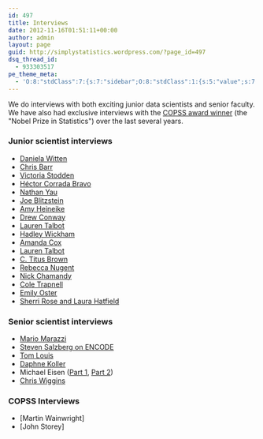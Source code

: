 ```yaml
---
id: 497
title: Interviews
date: 2012-11-16T01:51:11+00:00
author: admin
layout: page
guid: http://simplystatistics.wordpress.com/?page_id=497
dsq_thread_id:
  - 933303517
pe_theme_meta:
  - 'O:8:"stdClass":7:{s:7:"sidebar";O:8:"stdClass":1:{s:5:"value";s:7:"default";}s:2:"bg";O:8:"stdClass":9:{s:4:"type";s:5:"image";s:5:"video";s:74:"http://simplystatistics.org/wp-content/themes/visia/images/video/video.mp4";s:7:"gallery";s:2:"-1";s:10:"background";s:65:"http://simplystatistics.org/wp-content/themes/visia/images/bg.jpg";s:9:"headlines";a:3:{i:0;s:19:"Creative solutions.";i:1;s:15:"Creative ideas.";i:2;s:16:"Creative design.";}s:6:"label1";s:10:"Learn more";s:4:"url1";s:9:"#about-us";s:6:"label2";s:7:"Buy Now";s:4:"url2";s:1:"#";}s:4:"blog";O:8:"stdClass":6:{s:5:"count";s:2:"10";s:5:"pager";s:3:"yes";s:6:"sticky";s:3:"yes";s:8:"category";s:0:"";s:3:"tag";s:0:"";s:6:"format";s:0:"";}s:9:"portfolio";O:8:"stdClass":1:{s:5:"count";s:0:"";}s:8:"services";O:8:"stdClass":1:{s:10:"background";s:65:"http://simplystatistics.org/wp-content/themes/visia/images/bg.jpg";}s:7:"clients";O:8:"stdClass":1:{s:10:"background";s:65:"http://simplystatistics.org/wp-content/themes/visia/images/bg.jpg";}s:10:"background";O:8:"stdClass":2:{s:10:"background";s:65:"http://simplystatistics.org/wp-content/themes/visia/images/bg.jpg";s:8:"parallax";s:3:"yes";}}'
---
```


We do interviews with both exciting junior data scientists and senior faculty. We have also had exclusive interviews with the [COPSS award winner](https://en.wikipedia.org/wiki/COPSS_Presidents%27_Award) (the "Nobel Prize in Statistics") over the last several years. 

### Junior scientist interviews

* [Daniela Witten](http://simplystatistics.org/?p=412)
* [Chris Barr](http://simplystatistics.org/?p=402)
* [Victoria Stodden](http://simplystatistics.org/?p=387)
* [Héctor Corrada Bravo](http://simplystatistics.org/?p=370)
* [Nathan Yau](http://simplystatistics.org/?p=342)
* [Joe Blitzstein](http://simplystatistics.org/?p=315)
* [Amy Heineike](http://simplystatistics.org/?p=245)
* [Drew Conway](http://simplystatistics.org/?p=222)
* [Lauren Talbot](http://simplystatistics.org/post/27625049610/interview-with-lauren-talbot-quantitative-analyst-for)
* [Hadley Wickham](http://simplystatistics.org/?p=199)
* [Amanda Cox](http://simplystatistics.org/?p=185)
* [Lauren Talbot](http://simplystatistics.org/?p=137)
* [C. Titus Brown](http://simplystatistics.org/?p=100)
* [Rebecca Nugent](http://simplystatistics.org/?p=29)
* [Nick Chamandy](http://simplystatistics.org/2013/02/15/interview-with-nick-chamandy-statistician-at-google/)
* [Cole Trapnell](http://simplystatistics.org/2014/12/05/interview-with-cole-trapnell-of-uw-genome-sciences/)
* [Emily Oster](http://simplystatistics.org/?p=3711)
* [Sherri Rose and Laura Hatfield](http://simplystatistics.org/2015/08/21/interview-with-sherri-rose-and-laura-hatfied/)

### Senior scientist interviews


* [Mario Marazzi](http://simplystatistics.org/?p=346)
* [Steven Salzberg on ENCODE](http://simplystatistics.org/post/31056769228/interview-with-steven-salzberg-about-the-encode)
* [Tom Louis](http://simplystatistics.org/?p=12)
* [Daphne Koller](http://simplystatistics.org/2013/11/22/simply-statistics-interview-with-daphnekoller-co-founder-of-coursera/)
* Michael Eisen ([Part 1](http://simplystatistics.org/2013/12/12/simply-statistics-interview-with-michael-eisen-co-founder-of-the-public-library-of-science/), [Part 2](http://simplystatistics.org/2013/12/13/simply-statistics-interview-with-michael-eisen-co-founder-of-the-public-library-of-science-part-22/))
* [Chris Wiggins](https://www.youtube.com/watch?v=DdvwjxhcUBc)

### COPSS Interviews

* [Martin Wainwright]
* [John Storey]